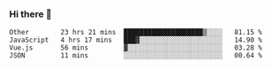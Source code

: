 ### Hi there 👋

<!--
**Hundeklemmen/Hundeklemmen** is a ✨ _special_ ✨ repository because its `README.md` (this file) appears on your GitHub profile.

Here are some ideas to get you started:

- 🔭 I’m currently working on ...
- 🌱 I’m currently learning ...
- 👯 I’m looking to collaborate on ...
- 🤔 I’m looking for help with ...
- 💬 Ask me about ...
- 📫 How to reach me: ...
- 😄 Pronouns: ...
- ⚡ Fun fact: ...
-->
<!--START_SECTION:waka-->
```text
Other        23 hrs 21 mins  ████████████████████▒░░░░   81.15 % 
JavaScript   4 hrs 17 mins   ███▓░░░░░░░░░░░░░░░░░░░░░   14.90 % 
Vue.js       56 mins         ▓░░░░░░░░░░░░░░░░░░░░░░░░   03.28 % 
JSON         11 mins         ░░░░░░░░░░░░░░░░░░░░░░░░░   00.64 % 
```
<!--END_SECTION:waka-->
